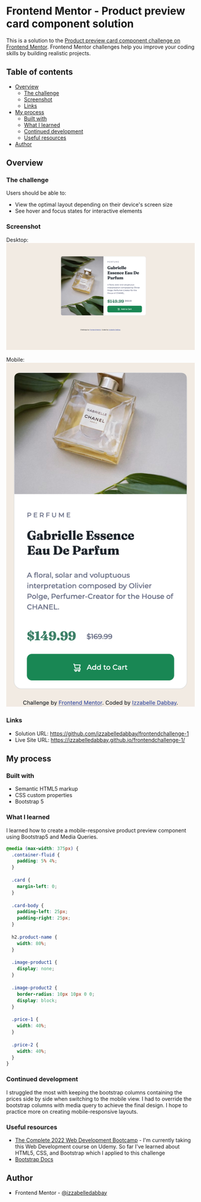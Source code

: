 # Frontend Mentor - Product preview card component solution

This is a solution to the [Product preview card component challenge on Frontend Mentor](https://www.frontendmentor.io/challenges/product-preview-card-component-GO7UmttRfa). Frontend Mentor challenges help you improve your coding skills by building realistic projects.

## Table of contents

- [Overview](#overview)
  - [The challenge](#the-challenge)
  - [Screenshot](#screenshot)
  - [Links](#links)
- [My process](#my-process)
  - [Built with](#built-with)
  - [What I learned](#what-i-learned)
  - [Continued development](#continued-development)
  - [Useful resources](#useful-resources)
- [Author](#author)



## Overview

### The challenge

Users should be able to:

- View the optimal layout depending on their device's screen size
- See hover and focus states for interactive elements

### Screenshot

Desktop:
![](solution/challenge1-desktop.png)

Mobile:
![](solution/challenge1-mobile.png)


### Links

- Solution URL: https://github.com/izzabelledabbay/frontendchallenge-1
- Live Site URL: https://izzabelledabbay.github.io/frontendchallenge-1/

## My process

### Built with

- Semantic HTML5 markup
- CSS custom properties
- Bootstrap 5

### What I learned

I learned how to create a mobile-responsive product preview component using Bootstrap5 and Media Queries.

```css
@media (max-width: 375px) {
  .container-fluid {
    padding: 5% 4%;
  }

  .card {
    margin-left: 0;
  }

  .card-body {
    padding-left: 25px;
    padding-right: 25px;
  }

  h2.product-name {
    width: 80%;
  }

  .image-product1 {
    display: none;
  }

  .image-product2 {
    border-radius: 10px 10px 0 0;
    display: block;
  }

  .price-1 {
    width: 40%;
  }

  .price-2 {
    width: 40%;
  }
}
```

### Continued development

I struggled the most with keeping the bootstrap columns containing the prices side by side when switching to the mobile view. I had to override the bootstrap columns with media query to achieve the final design. I hope to practice more on creating mobile-responsive layouts.

### Useful resources

- [The Complete 2022 Web Development Bootcamp](https://www.udemy.com/course/the-complete-web-development-bootcamp/?src=sac&kw=the+complete+web+development+bootcamp) - I'm currently taking this Web Development course on Udemy. So far I've learned about HTML5, CSS, and Bootstrap which I applied to this challenge
- [Bootstrap Docs](https://getbootstrap.com/docs/5.0/getting-started/introduction/)


## Author

- Frontend Mentor - [@izzabelledabbay](https://www.frontendmentor.io/profile/izzabelledabbay)
